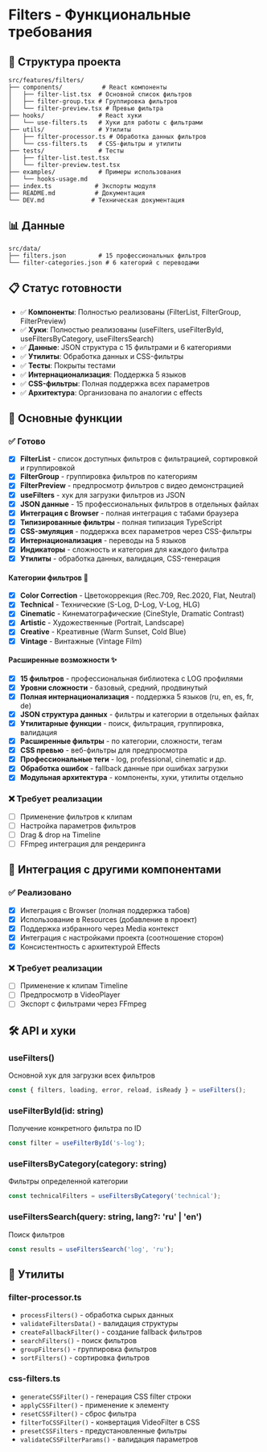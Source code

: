 # Filters - Функциональные требования

## 📁 Структура проекта

```
src/features/filters/
├── components/           # React компоненты
│   ├── filter-list.tsx  # Основной список фильтров
│   ├── filter-group.tsx # Группировка фильтров
│   └── filter-preview.tsx # Превью фильтра
├── hooks/               # React хуки
│   └── use-filters.ts   # Хуки для работы с фильтрами
├── utils/               # Утилиты
│   ├── filter-processor.ts # Обработка данных фильтров
│   └── css-filters.ts   # CSS-фильтры и утилиты
├── tests/               # Тесты
│   ├── filter-list.test.tsx
│   └── filter-preview.test.tsx
├── examples/            # Примеры использования
│   └── hooks-usage.md
├── index.ts            # Экспорты модуля
├── README.md           # Документация
└── DEV.md             # Техническая документация
```

## 📊 Данные

```
src/data/
├── filters.json         # 15 профессиональных фильтров
└── filter-categories.json # 6 категорий с переводами
```

## 📋 Статус готовности

- ✅ **Компоненты**: Полностью реализованы (FilterList, FilterGroup, FilterPreview)
- ✅ **Хуки**: Полностью реализованы (useFilters, useFilterById, useFiltersByCategory, useFiltersSearch)
- ✅ **Данные**: JSON структура с 15 фильтрами и 6 категориями
- ✅ **Утилиты**: Обработка данных и CSS-фильтры
- ✅ **Тесты**: Покрыты тестами
- ✅ **Интернационализация**: Поддержка 5 языков
- ✅ **CSS-фильтры**: Полная поддержка всех параметров
- ✅ **Архитектура**: Организована по аналогии с effects

## 🎯 Основные функции

### ✅ Готово
- [x] **FilterList** - список доступных фильтров с фильтрацией, сортировкой и группировкой
- [x] **FilterGroup** - группировка фильтров по категориям
- [x] **FilterPreview** - предпросмотр фильтров с видео демонстрацией
- [x] **useFilters** - хук для загрузки фильтров из JSON
- [x] **JSON данные** - 15 профессиональных фильтров в отдельных файлах
- [x] **Интеграция с Browser** - полная интеграция с табами браузера
- [x] **Типизированные фильтры** - полная типизация TypeScript
- [x] **CSS-эмуляция** - поддержка всех параметров через CSS-фильтры
- [x] **Интернационализация** - переводы на 5 языков
- [x] **Индикаторы** - сложность и категория для каждого фильтра
- [x] **Утилиты** - обработка данных, валидация, CSS-генерация

#### Категории фильтров 🎨
- [x] **Color Correction** - Цветокоррекция (Rec.709, Rec.2020, Flat, Neutral)
- [x] **Technical** - Технические (S-Log, D-Log, V-Log, HLG)
- [x] **Cinematic** - Кинематографические (CineStyle, Dramatic Contrast)
- [x] **Artistic** - Художественные (Portrait, Landscape)
- [x] **Creative** - Креативные (Warm Sunset, Cold Blue)
- [x] **Vintage** - Винтажные (Vintage Film)

#### Расширенные возможности ✨
- [x] **15 фильтров** - профессиональная библиотека с LOG профилями
- [x] **Уровни сложности** - базовый, средний, продвинутый
- [x] **Полная интернационализация** - поддержка 5 языков (ru, en, es, fr, de)
- [x] **JSON структура данных** - фильтры и категории в отдельных файлах
- [x] **Утилитарные функции** - поиск, фильтрация, группировка, валидация
- [x] **Расширенные фильтры** - по категории, сложности, тегам
- [x] **CSS превью** - веб-фильтры для предпросмотра
- [x] **Профессиональные теги** - log, professional, cinematic и др.
- [x] **Обработка ошибок** - fallback данные при ошибках загрузки
- [x] **Модульная архитектура** - компоненты, хуки, утилиты отдельно

### ❌ Требует реализации
- [ ] Применение фильтров к клипам
- [ ] Настройка параметров фильтров
- [ ] Drag & drop на Timeline
- [ ] FFmpeg интеграция для рендеринга

## 🔄 Интеграция с другими компонентами

### ✅ Реализовано
- [x] Интеграция с Browser (полная поддержка табов)
- [x] Использование в Resources (добавление в проект)
- [x] Поддержка избранного через Media контекст
- [x] Интеграция с настройками проекта (соотношение сторон)
- [x] Консистентность с архитектурой Effects

### ❌ Требует реализации
- [ ] Применение к клипам Timeline
- [ ] Предпросмотр в VideoPlayer
- [ ] Экспорт с фильтрами через FFmpeg

## 🛠️ API и хуки

### useFilters()
Основной хук для загрузки всех фильтров
```typescript
const { filters, loading, error, reload, isReady } = useFilters();
```

### useFilterById(id: string)
Получение конкретного фильтра по ID
```typescript
const filter = useFilterById('s-log');
```

### useFiltersByCategory(category: string)
Фильтры определенной категории
```typescript
const technicalFilters = useFiltersByCategory('technical');
```

### useFiltersSearch(query: string, lang?: 'ru' | 'en')
Поиск фильтров
```typescript
const results = useFiltersSearch('log', 'ru');
```

## 🧪 Утилиты

### filter-processor.ts
- `processFilters()` - обработка сырых данных
- `validateFiltersData()` - валидация структуры
- `createFallbackFilter()` - создание fallback фильтров
- `searchFilters()` - поиск фильтров
- `groupFilters()` - группировка фильтров
- `sortFilters()` - сортировка фильтров

### css-filters.ts
- `generateCSSFilter()` - генерация CSS filter строки
- `applyCSSFilter()` - применение к элементу
- `resetCSSFilter()` - сброс фильтра
- `filterToCSSFilter()` - конвертация VideoFilter в CSS
- `presetCSSFilters` - предустановленные фильтры
- `validateCSSFilterParams()` - валидация параметров
